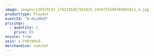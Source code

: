 ```yaml
---
image: images/129329141_1792326457591935_2439755599789985811_n.jpg
producttype: Playmat
eventId: "O-dvjHAX5"
pricings:
  - quantity: 1
    price: 65
onsale: true
asin: s-FmRtkMz9-
merchandise: comiket
---
```

